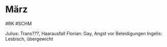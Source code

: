 # März
#RK #SCHM 


Julius: Trans???, Haarausfall
Florian: Gay, Angst vor Beleidigungen
Ingelis: Lesbisch, übergewicht